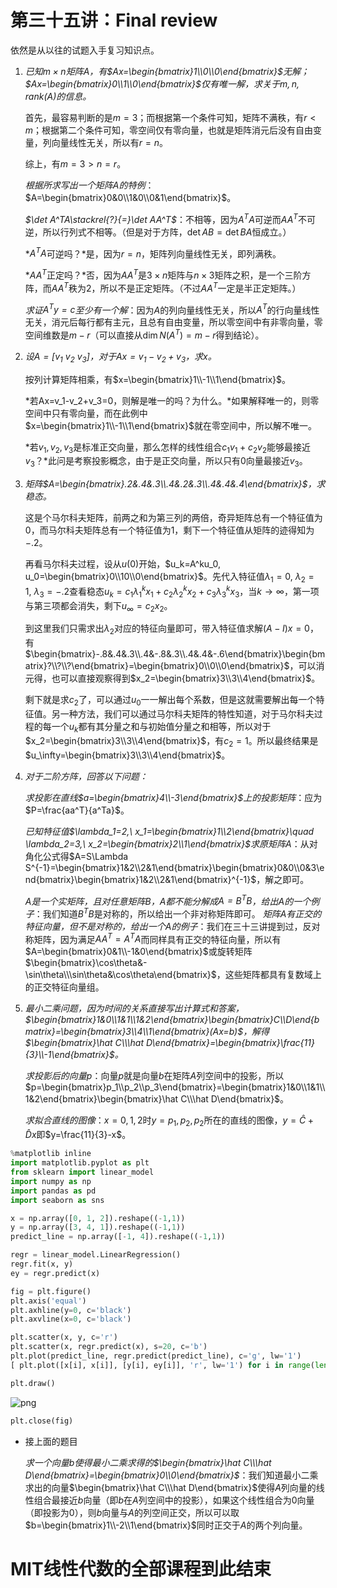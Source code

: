 
# 第三十五讲：Final review

依然是从以往的试题入手复习知识点。

1. *已知$m\times n$矩阵$A$，有$Ax=\begin{bmatrix}1\\0\\0\end{bmatrix}$无解；$Ax=\begin{bmatrix}0\\1\\0\end{bmatrix}$仅有唯一解，求关于$m,n,rank(A)$的信息。*

    首先，最容易判断的是$m=3$；而根据第一个条件可知，矩阵不满秩，有$r<m$；根据第二个条件可知，零空间仅有零向量，也就是矩阵消元后没有自由变量，列向量线性无关，所以有$r=n$。
     
    综上，有$m=3>n=r$。
     
    *根据所求写出一个矩阵$A$的特例*：$A=\begin{bmatrix}0&0\\1&0\\0&1\end{bmatrix}$。
     
    *$\det A^TA\stackrel{?}{=}\det AA^T$*：不相等，因为$A^TA$可逆而$AA^T$不可逆，所以行列式不相等。（但是对于方阵，$\det AB=\det BA$恒成立。）
     
    *$A^TA$可逆吗？*是，因为$r=n$，矩阵列向量线性无关，即列满秩。
     
    *$AA^T$正定吗？*否，因为$AA^T$是$3\times n$矩阵与$n\times 3$矩阵之积，是一个三阶方阵，而$AA^T$秩为$2$，所以不是正定矩阵。（不过$AA^T$一定是半正定矩阵。）
     
    *求证$A^Ty=c$至少有一个解*：因为$A$的列向量线性无关，所以$A^T$的行向量线性无关，消元后每行都有主元，且总有自由变量，所以零空间中有非零向量，零空间维数是$m-r$（可以直接从$\dim N\left(A^T\right)=m-r$得到结论）。

2. *设$A=\Bigg[v_1\ v_2\ v_3\Bigg]$，对于$Ax=v_1-v_2+v_3$，求$x$。*
    
    按列计算矩阵相乘，有$x=\begin{bmatrix}1\\-1\\1\end{bmatrix}$。
    
    *若Ax=v_1-v_2+v_3=0，则解是唯一的吗？为什么。*如果解释唯一的，则零空间中只有零向量，而在此例中$x=\begin{bmatrix}1\\-1\\1\end{bmatrix}$就在零空间中，所以解不唯一。
    
    *若$v_1,v_2,v_3$是标准正交向量，那么怎样的线性组合$c_1v_1+c_2v_2$能够最接近$v_3$？*此问是考察投影概念，由于是正交向量，所以只有$0$向量最接近$v_3$。
    
3. *矩阵$A=\begin{bmatrix}.2&.4&.3\\.4&.2&.3\\.4&.4&.4\end{bmatrix}$，求稳态。*

    这是个马尔科夫矩阵，前两之和为第三列的两倍，奇异矩阵总有一个特征值为$0$，而马尔科夫矩阵总有一个特征值为$1$，剩下一个特征值从矩阵的迹得知为$-.2$。
    
    再看马尔科夫过程，设从$u(0)$开始，$u_k=A^ku_0, u_0=\begin{bmatrix}0\\10\\0\end{bmatrix}$。先代入特征值$\lambda_1=0,\ \lambda_2=1,\ \lambda_3=-.2$查看稳态$u_k=c_1\lambda_1^kx_1+c_2\lambda_2^kx_2+c_3\lambda_3^kx_3$，当$k\to\infty$，第一项与第三项都会消失，剩下$u_\infty=c_2x_2$。
    
    到这里我们只需求出$\lambda_2$对应的特征向量即可，带入特征值求解$(A-I)x=0$，有$\begin{bmatrix}-.8&.4&.3\\.4&-.8&.3\\.4&.4&-.6\end{bmatrix}\begin{bmatrix}?\\?\\?\end{bmatrix}=\begin{bmatrix}0\\0\\0\end{bmatrix}$，可以消元得，也可以直接观察得到$x_2=\begin{bmatrix}3\\3\\4\end{bmatrix}$。
    
    剩下就是求$c_2$了，可以通过$u_0$一一解出每个系数，但是这就需要解出每一个特征值。另一种方法，我们可以通过马尔科夫矩阵的特性知道，对于马尔科夫过程的每一个$u_k$都有其分量之和与初始值分量之和相等，所以对于$x_2=\begin{bmatrix}3\\3\\4\end{bmatrix}$，有$c_2=1$。所以最终结果是$u_\infty=\begin{bmatrix}3\\3\\4\end{bmatrix}$。

4. *对于二阶方阵，回答以下问题：*
    
    *求投影在直线$a=\begin{bmatrix}4\\-3\end{bmatrix}$上的投影矩阵*：应为$P=\frac{aa^T}{a^Ta}$。
    
    *已知特征值$\lambda_1=2,\ x_1=\begin{bmatrix}1\\2\end{bmatrix}\quad \lambda_2=3,\ x_2=\begin{bmatrix}2\\1\end{bmatrix}$求原矩阵$A$*：从对角化公式得$A=S\Lambda S^{-1}=\begin{bmatrix}1&2\\2&1\end{bmatrix}\begin{bmatrix}0&0\\0&3\end{bmatrix}\begin{bmatrix}1&2\\2&1\end{bmatrix}^{-1}$，解之即可。
    
    *$A$是一个实矩阵，且对任意矩阵$B$，$A$都不能分解成$A=B^TB$，给出$A$的一个例子*：我们知道$B^TB$是对称的，所以给出一个非对称矩阵即可。
    *矩阵$A$有正交的特征向量，但不是对称的，给出一个$A$的例子*：我们在三十三讲提到过，反对称矩阵，因为满足$AA^T=A^TA$而同样具有正交的特征向量，所以有$A=\begin{bmatrix}0&1\\-1&0\end{bmatrix}$或旋转矩阵$\begin{bmatrix}\cos\theta&-\sin\theta\\\sin\theta&\cos\theta\end{bmatrix}$，这些矩阵都具有复数域上的正交特征向量组。
    
5. *最小二乘问题，因为时间的关系直接写出计算式和答案，$\begin{bmatrix}1&0\\1&1\\1&2\end{bmatrix}\begin{bmatrix}C\\D\end{bmatrix}=\begin{bmatrix}3\\4\\1\end{bmatrix}(Ax=b)$，解得$\begin{bmatrix}\hat C\\\hat D\end{bmatrix}=\begin{bmatrix}\frac{11}{3}\\-1\end{bmatrix}$。*

    *求投影后的向量$p$*：向量$p$就是向量$b$在矩阵$A$列空间中的投影，所以$p=\begin{bmatrix}p_1\\p_2\\p_3\end{bmatrix}=\begin{bmatrix}1&0\\1&1\\1&2\end{bmatrix}\begin{bmatrix}\hat C\\\hat D\end{bmatrix}$。
    
    *求拟合直线的图像*：$x=0,1,2$时$y=p_1,p_2,p_2$所在的直线的图像，$y=\hat C+\hat Dx$即$y=\frac{11}{3}-x$。


```python
%matplotlib inline
import matplotlib.pyplot as plt
from sklearn import linear_model
import numpy as np
import pandas as pd
import seaborn as sns

x = np.array([0, 1, 2]).reshape((-1,1))
y = np.array([3, 4, 1]).reshape((-1,1))
predict_line = np.array([-1, 4]).reshape((-1,1))

regr = linear_model.LinearRegression()
regr.fit(x, y)
ey = regr.predict(x)

fig = plt.figure()
plt.axis('equal')
plt.axhline(y=0, c='black')
plt.axvline(x=0, c='black')

plt.scatter(x, y, c='r')
plt.scatter(x, regr.predict(x), s=20, c='b')
plt.plot(predict_line, regr.predict(predict_line), c='g', lw='1')
[ plt.plot([x[i], x[i]], [y[i], ey[i]], 'r', lw='1') for i in range(len(x))]

plt.draw()
```


![png](img/chapter35_1_0.png)



```python
plt.close(fig)
```

* 接上面的题目

    *求一个向量$b$使得最小二乘求得的$\begin{bmatrix}\hat C\\\hat D\end{bmatrix}=\begin{bmatrix}0\\0\end{bmatrix}$*：我们知道最小二乘求出的向量$\begin{bmatrix}\hat C\\\hat D\end{bmatrix}$使得$A$列向量的线性组合最接近$b$向量（即$b$在$A$列空间中的投影），如果这个线性组合为$0$向量（即投影为$0$），则$b$向量与$A$的列空间正交，所以可以取$b=\begin{bmatrix}1\\-2\\1\end{bmatrix}$同时正交于$A$的两个列向量。

# MIT线性代数的全部课程到此结束
